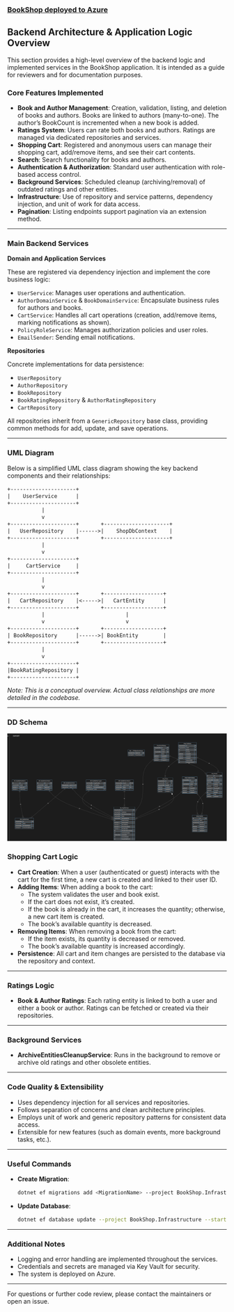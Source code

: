 
### [BookShop deployed to Azure](https://bookshopmvc-fgdmc9aqeyeucsc6.polandcentral-01.azurewebsites.net)

## Backend Architecture & Application Logic Overview

This section provides a high-level overview of the backend logic and implemented services in the BookShop application. It is intended as a guide for reviewers and for documentation purposes.

### Core Features Implemented

- **Book and Author Management**: Creation, validation, listing, and deletion of books and authors. Books are linked to authors (many-to-one). The author’s BookCount is incremented when a new book is added.
- **Ratings System**: Users can rate both books and authors. Ratings are managed via dedicated repositories and services.
- **Shopping Cart**: Registered and anonymous users can manage their shopping cart, add/remove items, and see their cart contents.
- **Search**: Search functionality for books and authors.
- **Authentication & Authorization**: Standard user authentication with role-based access control.
- **Background Services**: Scheduled cleanup (archiving/removal) of outdated ratings and other entities.
- **Infrastructure**: Use of repository and service patterns, dependency injection, and unit of work for data access.
- **Pagination**: Listing endpoints support pagination via an extension method.

---

### Main Backend Services

**Domain and Application Services**

These are registered via dependency injection and implement the core business logic:

- `UserService`: Manages user operations and authentication.
- `AuthorDomainService` & `BookDomainService`: Encapsulate business rules for authors and books.
- `CartService`: Handles all cart operations (creation, add/remove items, marking notifications as shown).
- `PolicyRoleService`: Manages authorization policies and user roles.
- `EmailSender`: Sending email notifications.

**Repositories**

Concrete implementations for data persistence:

- `UserRepository`
- `AuthorRepository`
- `BookRepository`
- `BookRatingRepository` & `AuthorRatingRepository`
- `CartRepository`

All repositories inherit from a `GenericRepository` base class, providing common methods for add, update, and save operations.

---


### UML Diagram

Below is a simplified UML class diagram showing the key backend components and their relationships:

```
+---------------------+
|    UserService      |
+---------------------+
           |
           v
+---------------------+       +---------------------+
|   UserRepository    |------>|    ShopDbContext    |
+---------------------+       +---------------------+
           |
           v
+---------------------+
|     CartService     |
+---------------------+
           |
           v
+---------------------+       +-------------------+
|   CartRepository    |<----->|   CartEntity      |
+---------------------+       +-------------------+
           |                          |
           v                          v
+---------------------+       +-------------------+
| BookRepository      |------>| BookEntity        |
+---------------------+       +-------------------+
           |
           v
+---------------------+
|BookRatingRepository |
+---------------------+
```

_Note: This is a conceptual overview. Actual class relationships are more detailed in the codebase._

---

### DD Schema
![](./readme-imgs/db_schema.png)

### Shopping Cart Logic

- **Cart Creation**: When a user (authenticated or guest) interacts with the cart for the first time, a new cart is created and linked to their user ID.
- **Adding Items**: When adding a book to the cart:
  - The system validates the user and book exist.
  - If the cart does not exist, it’s created.
  - If the book is already in the cart, it increases the quantity; otherwise, a new cart item is created.
  - The book’s available quantity is decreased.
- **Removing Items**: When removing a book from the cart:
  - If the item exists, its quantity is decreased or removed.
  - The book’s available quantity is increased accordingly.
- **Persistence**: All cart and item changes are persisted to the database via the repository and context.

---

### Ratings Logic

- **Book & Author Ratings**: Each rating entity is linked to both a user and either a book or author. Ratings can be fetched or created via their repositories.

---

### Background Services

- **ArchiveEntitiesCleanupService**: Runs in the background to remove or archive old ratings and other obsolete entities.

---

### Code Quality & Extensibility

- Uses dependency injection for all services and repositories.
- Follows separation of concerns and clean architecture principles.
- Employs unit of work and generic repository patterns for consistent data access.
- Extensible for new features (such as domain events, more background tasks, etc.).

---

### Useful Commands

- **Create Migration**:
  ```bash
  dotnet ef migrations add <MigrationName> --project BookShop.Infrastructure --startup-project BookShop.Web
  ```
- **Update Database**:
  ```bash
  dotnet ef database update --project BookShop.Infrastructure --startup-project BookShop.Web
  ```

---

### Additional Notes

- Logging and error handling are implemented throughout the services.
- Credentials and secrets are managed via Key Vault for security.
- The system is deployed on Azure.

---

For questions or further code review, please contact the maintainers or open an issue.



